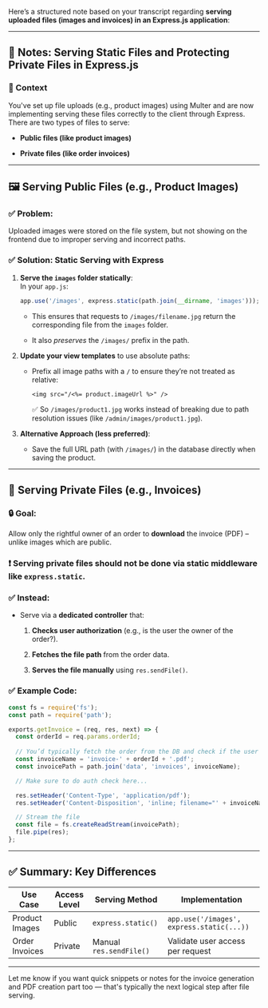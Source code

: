 Here’s a structured note based on your transcript regarding **serving uploaded files (images and invoices) in an Express.js application**:

---

## 🧾 Notes: Serving Static Files and Protecting Private Files in Express.js

### 📌 Context

You've set up file uploads (e.g., product images) using Multer and are now implementing serving these files correctly to the client through Express. There are two types of files to serve:

- **Public files (like product images)**
    
- **Private files (like order invoices)**
    

---

## 🖼️ Serving Public Files (e.g., Product Images)

### ✅ Problem:

Uploaded images were stored on the file system, but not showing on the frontend due to improper serving and incorrect paths.

### ✅ Solution: Static Serving with Express

1. **Serve the `images` folder statically**:  
    In your `app.js`:
    
    ```js
    app.use('/images', express.static(path.join(__dirname, 'images')));
    ```
    
    - This ensures that requests to `/images/filename.jpg` return the corresponding file from the `images` folder.
        
    - It also _preserves_ the `/images/` prefix in the path.
        
2. **Update your view templates** to use absolute paths:
    
    - Prefix all image paths with a `/` to ensure they’re not treated as relative:
        
        ```ejs
        <img src="/<%= product.imageUrl %>" />
        ```
        
        ✅ So `/images/product1.jpg` works instead of breaking due to path resolution issues (like `/admin/images/product1.jpg`).
        
3. **Alternative Approach (less preferred)**:
    
    - Save the full URL path (with `/images/`) in the database directly when saving the product.
        

---

## 🔐 Serving Private Files (e.g., Invoices)

### 🔒 Goal:

Allow only the rightful owner of an order to **download** the invoice (PDF) – unlike images which are public.

### ❗ Serving private files **should not** be done via static middleware like `express.static`.

### ✅ Instead:

- Serve via a **dedicated controller** that:
    
    1. **Checks user authorization** (e.g., is the user the owner of the order?).
        
    2. **Fetches the file path** from the order data.
        
    3. **Serves the file manually** using `res.sendFile()`.
        

### ✅ Example Code:

```js
const fs = require('fs');
const path = require('path');

exports.getInvoice = (req, res, next) => {
  const orderId = req.params.orderId;
  
  // You’d typically fetch the order from the DB and check if the user owns it
  const invoiceName = 'invoice-' + orderId + '.pdf';
  const invoicePath = path.join('data', 'invoices', invoiceName);

  // Make sure to do auth check here...

  res.setHeader('Content-Type', 'application/pdf');
  res.setHeader('Content-Disposition', 'inline; filename="' + invoiceName + '"');

  // Stream the file
  const file = fs.createReadStream(invoicePath);
  file.pipe(res);
};
```

---

## ✅ Summary: Key Differences

|Use Case|Access Level|Serving Method|Implementation|
|---|---|---|---|
|Product Images|Public|`express.static()`|`app.use('/images', express.static(...))`|
|Order Invoices|Private|Manual `res.sendFile()`|Validate user access per request|

---

Let me know if you want quick snippets or notes for the invoice generation and PDF creation part too — that's typically the next logical step after file serving.